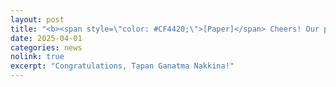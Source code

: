 ```yaml
---
layout: post
title: "<b><span style=\"color: #CF4420;\">[Paper]</span> Cheers! Our paper <i>\"When textures deceive: Weakly supervised industrial anomaly detection with adapted-loss CycleGAN\"</i> has been accepted at the 2025 IEEE/CVF CVPR Workshop on Visual Anomaly and Novelty Detection (VAND 3.0).</b>"
date: 2025-04-01
categories: news
nolink: true
excerpt: "Congratulations, Tapan Ganatma Nakkina!"
---
```



